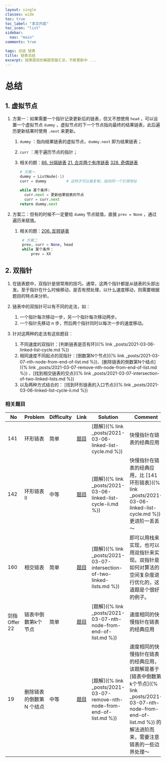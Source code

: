 ```yaml
---
layout: single
classes: wide
toc: true
toc_label: "本文内容"
toc_icon: "list"
sidebar:
  nav: "main"
comments: true

tags: 总结 链表
title: 链表总结
excerpt: 链表题目的解题思路汇总，不断更新中 ...
---
```


# 总结

## 1. 虚拟节点

1. 方案一：如果需要一个指针记录更新后的链表，但又不想使用 `head`  ，可以设置一个虚拟节点 `dummy`  ，虚拟节点的下一个节点指向最终的结果链表，此后遍历更新结果时使用 `.next` 来更新。

     1. `dummy` ：指向结果链表的虚拟节点，`dummy.next` 即为结果链表；

     2. `curr` ：用于遍历节点的指针；

     3. 相关的题：[86. 分隔链表](https://leetcode-cn.com/problems/partition-list/) [21. 合并两个有序链表](https://leetcode-cn.com/problems/merge-two-sorted-lists/) [328. 奇偶链表](https://leetcode-cn.com/problems/odd-even-linked-list/)

        ```python
        # 方案一
        dummy = ListNode(-1)
        curr = dummy         # 这样才可以被复制，指向同一个引用地址

        while 某个条件:
          curr.next = 更新结果链表的节点
          curr = curr.next
        return dummy.next
        ```

2. 方案二：但有的时候不一定要给 `dummy` 节点赋值，直接 `prev = None` ，通过遍历来赋值。
     
    1. 相关的题：[206. 反转链表](https://leetcode-cn.com/problems/reverse-linked-list/)

        ```python
         # 方案二
         prev, curr = None, head
         while 某个条件：
             prev = XX
         ```

## 2. 双指针

1. 在链表题中，双指针是很常用的技巧。通常，这两个指针都是从链表的头部出发。至于指针在什么时候移动，是否有预处理，以什么速度移动，则需要根据题目的特点来分析。

2. 链表中的双指针可以有不同的走法，如：
   1. 一个指针每次移动一步，另一个指针每次移动两步。
   2. 一个指针先移动 n 步，然后两个指针同时以每次一步的速度移动。

3. 针对这两种的走法有这些题目：
   1. 不同速度的双指针：[判断链表是否有环]({% link _posts/2021-03-06-linked-list-cycle.md %})
   2. 相同速度不同起点的双指针：[倒数第N个节点]({% link _posts/2021-03-07-nth-node-from-end-of-list.md %})、[删除链表的倒数第N个结点]({% link _posts/2021-03-07-remove-nth-node-from-end-of-list.md %}) 、[找到相交链表的交点]({% link _posts/2021-03-07-intersection-of-two-linked-lists.md %})
   3. 以及两种方式结合的： [找到环形链表的入口节点]({% link _posts/2021-03-06-linked-list-cycle-ii.md %})

### 相关题目

   | No            | Problem                   | Difficulty | Link                                                                                   | Solution                                                                 | Comment                                                                                                                                                                        |
   | ------------- | ------------------------- | ---------- | -------------------------------------------------------------------------------------- | ------------------------------------------------------------------------ | ------------------------------------------------------------------------------------------------------------------------------------------------------------------------------ |
   | 141           | 环形链表                  | 简单       | [题目](https://leetcode-cn.com/problems/linked-list-cycle/)                            | [题解]({% link _posts/2021-03-06-linked-list-cycle.md %})                | 快慢指针在链表的经典应用                                                                                                                                                       |
   | 142           | 环形链表 II               | 中等       | [题目](https://leetcode-cn.com/problems/linked-list-cycle-ii/)                         | [题解]({% link _posts/2021-03-06-linked-list-cycle-ii.md %})             | 快慢指针在链表的经典应用，比 [141 环形链表]({% link _posts/2021-03-06-linked-list-cycle.md %}) 更进阶一丢丢～                                                                  |
   | 160           | 相交链表                  | 简单       | [题目](https://leetcode-cn.com/problems/intersection-of-two-linked-lists/)             | [题解]({% link _posts/2021-03-07-intersection-of-two-linked-lists.md %}) | 即可以用栈来实现，也可以用双指针来实现。双指针是如何对算法的空间复杂度进行优化的，这道题是个很好的例子。                                                                       |
   | 剑指 Offer 22 | 链表中倒数第k个节点       | 简单       | [题目](https://leetcode-cn.com/problems/lian-biao-zhong-dao-shu-di-kge-jie-dian-lcof/) | [题解]({% link _posts/2021-03-07-nth-node-from-end-of-list.md %})        | 速度相同的快慢指针在链表的经典应用                                                                                                                                             |
   | 19            | 删除链表的倒数第 N 个结点 | 中等       | [题目](https://leetcode-cn.com/problems/remove-nth-node-from-end-of-list/)             | [题解]({% link _posts/2021-03-07-remove-nth-node-from-end-of-list.md %}) | 速度相同的快慢指针在链表的经典应用，该题解是基于 [链表中倒数第k个节点]({% link _posts/2021-03-07-nth-node-from-end-of-list.md %}) 的解法进阶而来，需要注意链表的一些边界处理～ |
  